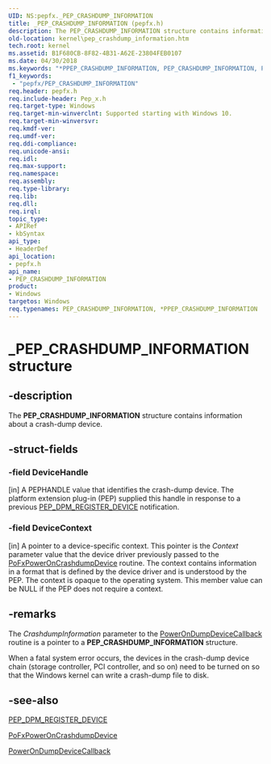 ```yaml
---
UID: NS:pepfx._PEP_CRASHDUMP_INFORMATION
title: _PEP_CRASHDUMP_INFORMATION (pepfx.h)
description: The PEP_CRASHDUMP_INFORMATION structure contains information about a crash-dump device.
old-location: kernel\pep_crashdump_information.htm
tech.root: kernel
ms.assetid: B1F680CB-8F82-4B31-A62E-23804FEB0107
ms.date: 04/30/2018
ms.keywords: "*PPEP_CRASHDUMP_INFORMATION, PEP_CRASHDUMP_INFORMATION, PEP_CRASHDUMP_INFORMATION structure [Kernel-Mode Driver Architecture], PPEP_CRASHDUMP_INFORMATION, PPEP_CRASHDUMP_INFORMATION structure pointer [Kernel-Mode Driver Architecture], _PEP_CRASHDUMP_INFORMATION, kernel.pep_crashdump_information, pepfx/PEP_CRASHDUMP_INFORMATION, pepfx/PPEP_CRASHDUMP_INFORMATION"
f1_keywords:
 - "pepfx/PEP_CRASHDUMP_INFORMATION"
req.header: pepfx.h
req.include-header: Pep_x.h
req.target-type: Windows
req.target-min-winverclnt: Supported starting with Windows 10.
req.target-min-winversvr: 
req.kmdf-ver: 
req.umdf-ver: 
req.ddi-compliance: 
req.unicode-ansi: 
req.idl: 
req.max-support: 
req.namespace: 
req.assembly: 
req.type-library: 
req.lib: 
req.dll: 
req.irql: 
topic_type:
- APIRef
- kbSyntax
api_type:
- HeaderDef
api_location:
- pepfx.h
api_name:
- PEP_CRASHDUMP_INFORMATION
product:
- Windows
targetos: Windows
req.typenames: PEP_CRASHDUMP_INFORMATION, *PPEP_CRASHDUMP_INFORMATION
---
```


# _PEP_CRASHDUMP_INFORMATION structure


## -description


The <b>PEP_CRASHDUMP_INFORMATION</b> structure contains information about a crash-dump device.


## -struct-fields




### -field DeviceHandle

[in] A PEPHANDLE value that identifies the crash-dump device. The platform extension plug-in (PEP) supplied this handle in response to a previous <a href="https://docs.microsoft.com/windows-hardware/drivers/ddi/pepfx/ns-pepfx-_pep_register_crashdump_device">PEP_DPM_REGISTER_DEVICE</a> notification.


### -field DeviceContext

[in] A pointer to a device-specific context. This pointer is the <i>Context</i> parameter value that the device driver previously passed to the <a href="https://docs.microsoft.com/windows-hardware/drivers/ddi/wdm/nf-wdm-pofxpoweroncrashdumpdevice">PoFxPowerOnCrashdumpDevice</a> routine. The context contains information in a format that is defined by the device driver and is understood by the PEP. The context is opaque to the operating system. This member value can be NULL if the PEP does not require a context.


## -remarks



The <i>CrashdumpInformation</i> parameter to the <a href="https://docs.microsoft.com/windows-hardware/drivers/ddi/pepfx/nc-pepfx-pepcallbackpoweroncrashdumpdevice">PowerOnDumpDeviceCallback</a> routine is a pointer to a <b>PEP_CRASHDUMP_INFORMATION</b> structure.

When a fatal system error occurs, the devices in the crash-dump device chain (storage controller, PCI controller, and so on) need to be turned on so that the Windows kernel can write a crash-dump file to disk.




## -see-also




<a href="https://docs.microsoft.com/windows-hardware/drivers/ddi/pepfx/ns-pepfx-_pep_register_crashdump_device">PEP_DPM_REGISTER_DEVICE</a>



<a href="https://docs.microsoft.com/windows-hardware/drivers/ddi/wdm/nf-wdm-pofxpoweroncrashdumpdevice">PoFxPowerOnCrashdumpDevice</a>



<a href="https://docs.microsoft.com/windows-hardware/drivers/ddi/pepfx/nc-pepfx-pepcallbackpoweroncrashdumpdevice">PowerOnDumpDeviceCallback</a>
 

 

